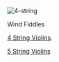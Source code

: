 
![4-string](Images/IMG_2352.heic.png)
<p> Wind Fiddles</p>

[4 String Violins](./4-strings.html).

[5 String Violins](./5-strings.html)